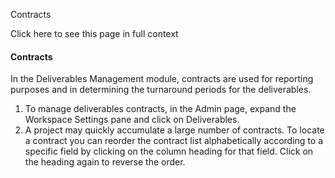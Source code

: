 Contracts

Click here to see this page in full context

####  Contracts

In the Deliverables Management module, contracts are used for reporting
purposes and in determining the turnaround periods for the deliverables.

  1. To manage deliverables contracts, in the Admin page, expand the Workspace Settings pane and click on Deliverables. 
  2. A project may quickly accumulate a large number of contracts. To locate a contract you can reorder the contract list alphabetically according to a specific field by clicking on the column heading for that field. Click on the heading again to reverse the order. 

